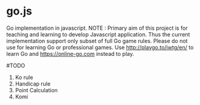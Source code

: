 # go.js
Go implementation in javascript.
NOTE : Primary aim of this project is for teaching and learning to develop Javascript application.
Thus the current implementation support only subset of full Go game rules.
Please do not use for learning Go or professional games.
Use http://playgo.to/iwtg/en/ to learn Go and https://online-go.com instead to play.

#TODO
1. Ko rule
2. Handicap rule
3. Point Calculation
4. Komi
